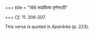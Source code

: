 +++
title = "166 ताडयित्वा तृणेनाऽपि"

+++
*Cf*. 11. 206-207.

This verse is quoted in *Aparārka* (p. 223).


